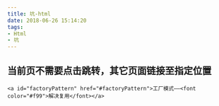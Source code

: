 ```yaml
---
title: 坑-html
date: 2018-06-26 15:14:20
tags:
- Html
- 坑
---
```


## 当前页不需要点击跳转，其它页面链接至指定位置
`<a id="factoryPattern" href="#factoryPattern">工厂模式——<font color="#f99">解决复用</font></a>`
